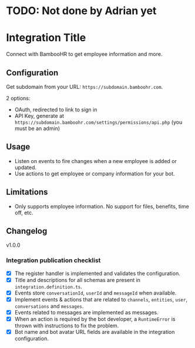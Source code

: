 # TODO: Not done by Adrian yet

# Integration Title

Connect with BambooHR to get employee information and more.

## Configuration

Get subdomain from your URL: `https://subdomain.bamboohr.com`.

2 options:

- OAuth, redirected to link to sign in
- API Key, generate at `https://subdomain.bamboohr.com/settings/permissions/api.php` (you must be an admin)

## Usage

- Listen on events to fire changes when a new employee is added or updated.
- Use actions to get employee or company information for your bot.

## Limitations

- Only supports employee information. No support for files, benefits, time off, etc.

## Changelog

v1.0.0

### Integration publication checklist

- [x] The register handler is implemented and validates the configuration.
- [x] Title and descriptions for all schemas are present in `integration.definition.ts`.
- [x] Events store `conversationId`, `userId` and `messageId` when available.
- [x] Implement events & actions that are related to `channels`, `entities`, `user`, `conversations` and `messages`.
- [x] Events related to messages are implemented as messages.
- [x] When an action is required by the bot developer, a `RuntimeError` is thrown with instructions to fix the problem.
- [x] Bot name and bot avatar URL fields are available in the integration configuration.
